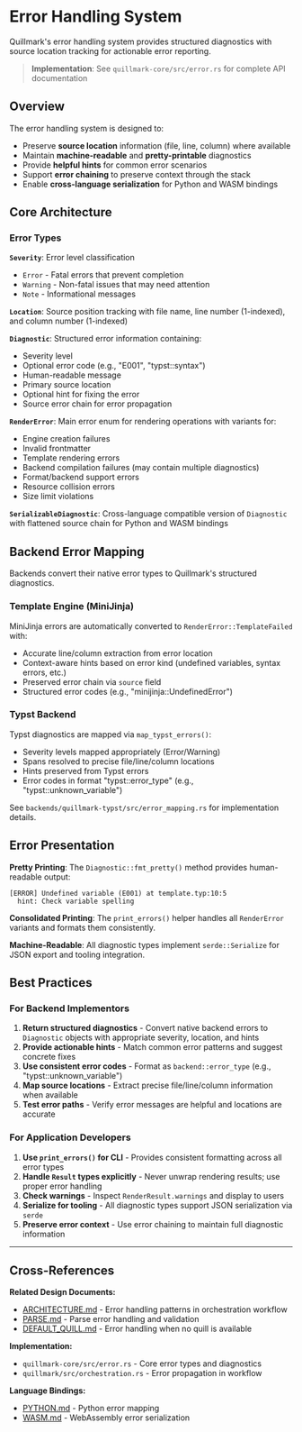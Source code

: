 # Error Handling System

Quillmark's error handling system provides structured diagnostics with source location tracking for actionable error reporting.

> **Implementation**: See `quillmark-core/src/error.rs` for complete API documentation

## Overview

The error handling system is designed to:

* Preserve **source location** information (file, line, column) where available
* Maintain **machine-readable** and **pretty-printable** diagnostics
* Provide **helpful hints** for common error scenarios
* Support **error chaining** to preserve context through the stack
* Enable **cross-language serialization** for Python and WASM bindings

## Core Architecture

### Error Types

**`Severity`**: Error level classification
- `Error` - Fatal errors that prevent completion
- `Warning` - Non-fatal issues that may need attention
- `Note` - Informational messages

**`Location`**: Source position tracking with file name, line number (1-indexed), and column number (1-indexed)

**`Diagnostic`**: Structured error information containing:
- Severity level
- Optional error code (e.g., "E001", "typst::syntax")
- Human-readable message
- Primary source location
- Optional hint for fixing the error
- Source error chain for error propagation

**`RenderError`**: Main error enum for rendering operations with variants for:
- Engine creation failures
- Invalid frontmatter
- Template rendering errors
- Backend compilation failures (may contain multiple diagnostics)
- Format/backend support errors
- Resource collision errors
- Size limit violations

**`SerializableDiagnostic`**: Cross-language compatible version of `Diagnostic` with flattened source chain for Python and WASM bindings

## Backend Error Mapping

Backends convert their native error types to Quillmark's structured diagnostics.

### Template Engine (MiniJinja)

MiniJinja errors are automatically converted to `RenderError::TemplateFailed` with:
- Accurate line/column extraction from error location
- Context-aware hints based on error kind (undefined variables, syntax errors, etc.)
- Preserved error chain via `source` field
- Structured error codes (e.g., "minijinja::UndefinedError")

### Typst Backend

Typst diagnostics are mapped via `map_typst_errors()`:
- Severity levels mapped appropriately (Error/Warning)
- Spans resolved to precise file/line/column locations
- Hints preserved from Typst errors
- Error codes in format "typst::error_type" (e.g., "typst::unknown_variable")

See `backends/quillmark-typst/src/error_mapping.rs` for implementation details.

## Error Presentation

**Pretty Printing**: The `Diagnostic::fmt_pretty()` method provides human-readable output:
```
[ERROR] Undefined variable (E001) at template.typ:10:5
  hint: Check variable spelling
```

**Consolidated Printing**: The `print_errors()` helper handles all `RenderError` variants and formats them consistently.

**Machine-Readable**: All diagnostic types implement `serde::Serialize` for JSON export and tooling integration.

## Best Practices

### For Backend Implementors

1. **Return structured diagnostics** - Convert native backend errors to `Diagnostic` objects with appropriate severity, location, and hints
2. **Provide actionable hints** - Match common error patterns and suggest concrete fixes
3. **Use consistent error codes** - Format as `backend::error_type` (e.g., "typst::unknown_variable")
4. **Map source locations** - Extract precise file/line/column information when available
5. **Test error paths** - Verify error messages are helpful and locations are accurate

### For Application Developers

1. **Use `print_errors()` for CLI** - Provides consistent formatting across all error types
2. **Handle `Result` types explicitly** - Never unwrap rendering results; use proper error handling
3. **Check warnings** - Inspect `RenderResult.warnings` and display to users
4. **Serialize for tooling** - All diagnostic types support JSON serialization via `serde`
5. **Preserve error context** - Use error chaining to maintain full diagnostic information

---

## Cross-References

**Related Design Documents:**
- [ARCHITECTURE.md](ARCHITECTURE.md) - Error handling patterns in orchestration workflow
- [PARSE.md](PARSE.md) - Parse error handling and validation
- [DEFAULT_QUILL.md](DEFAULT_QUILL.md) - Error handling when no quill is available

**Implementation:**
- `quillmark-core/src/error.rs` - Core error types and diagnostics
- `quillmark/src/orchestration.rs` - Error propagation in workflow

**Language Bindings:**
- [PYTHON.md](PYTHON.md) - Python error mapping
- [WASM.md](WASM.md) - WebAssembly error serialization
